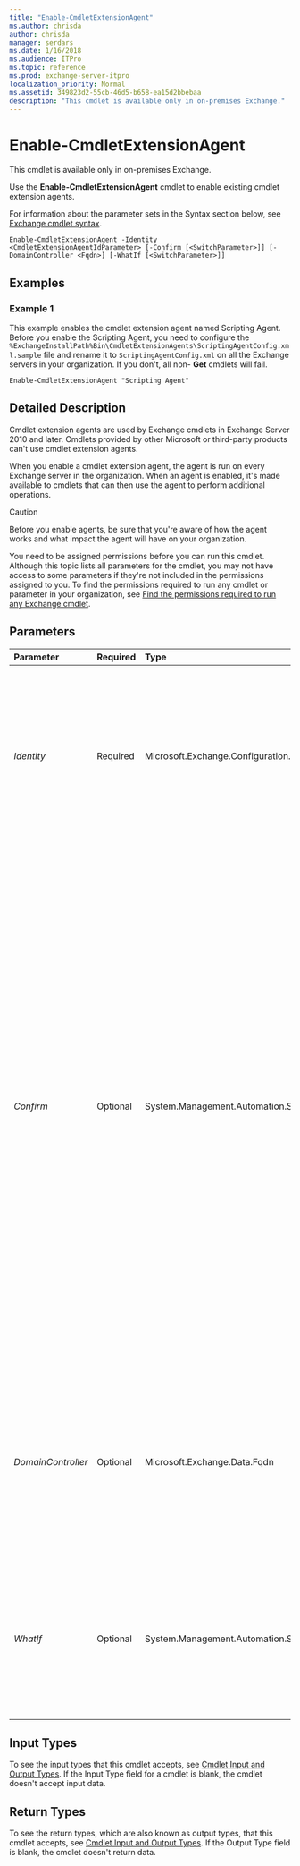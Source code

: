 ```yaml
---
title: "Enable-CmdletExtensionAgent"
ms.author: chrisda
author: chrisda
manager: serdars
ms.date: 1/16/2018
ms.audience: ITPro
ms.topic: reference
ms.prod: exchange-server-itpro
localization_priority: Normal
ms.assetid: 349823d2-55cb-46d5-b658-ea15d2bbebaa
description: "This cmdlet is available only in on-premises Exchange."
---
```


# Enable-CmdletExtensionAgent

This cmdlet is available only in on-premises Exchange. 
  
Use the **Enable-CmdletExtensionAgent** cmdlet to enable existing cmdlet extension agents.
  
For information about the parameter sets in the Syntax section below, see [Exchange cmdlet syntax](https://technet.microsoft.com/library/bb123552.aspx). 
  
```
Enable-CmdletExtensionAgent -Identity <CmdletExtensionAgentIdParameter> [-Confirm [<SwitchParameter>]] [-DomainController <Fqdn>] [-WhatIf [<SwitchParameter>]]

```

## Examples
<a name="Examples"> </a>

### Example 1

This example enables the cmdlet extension agent named Scripting Agent. Before you enable the Scripting Agent, you need to configure the  `%ExchangeInstallPath%Bin\CmdletExtensionAgents\ScriptingAgentConfig.xml.sample` file and rename it to `ScriptingAgentConfig.xml` on all the Exchange servers in your organization. If you don't, all non- **Get** cmdlets will fail.
  
```
Enable-CmdletExtensionAgent "Scripting Agent"
```

## Detailed Description
<a name="DetailedDescription"> </a>

Cmdlet extension agents are used by Exchange cmdlets in Exchange Server 2010 and later. Cmdlets provided by other Microsoft or third-party products can't use cmdlet extension agents. 
  
When you enable a cmdlet extension agent, the agent is run on every Exchange server in the organization. When an agent is enabled, it's made available to cmdlets that can then use the agent to perform additional operations.
  
> [!CAUTION]
> Before you enable agents, be sure that you're aware of how the agent works and what impact the agent will have on your organization. 
  
You need to be assigned permissions before you can run this cmdlet. Although this topic lists all parameters for the cmdlet, you may not have access to some parameters if they're not included in the permissions assigned to you. To find the permissions required to run any cmdlet or parameter in your organization, see [Find the permissions required to run any Exchange cmdlet](https://technet.microsoft.com/library/mt432940.aspx).
  
## Parameters
<a name="DetailedDescription"> </a>

|**Parameter**|**Required**|**Type**|**Description**|
|:-----|:-----|:-----|:-----|
| _Identity_ <br/> |Required  <br/> |Microsoft.Exchange.Configuration.Tasks.CmdletExtensionAgentIdParameter  <br/> | The _Identity_ parameter specifies the disabled cmdlet extension agent that you want to enable. You can use any value that uniquely identifies the agent. For example: <br/>  Name <br/>  Distinguished name (DN) <br/>  GUID <br/> |
| _Confirm_ <br/> |Optional  <br/> |System.Management.Automation.SwitchParameter  <br/> | The _Confirm_ switch specifies whether to show or hide the confirmation prompt. How this switch affects the cmdlet depends on if the cmdlet requires confirmation before proceeding. <br/>  Destructive cmdlets (for example, **Remove-\*** cmdlets) have a built-in pause that forces you to acknowledge the command before proceeding. For these cmdlets, you can skip the confirmation prompt by using this exact syntax: `-Confirm:$false`.  <br/>  Most other cmdlets (for example, **New-\*** and **Set-\*** cmdlets) don't have a built-in pause. For these cmdlets, specifying the _Confirm_ switch without a value introduces a pause that forces you acknowledge the command before proceeding. <br/> |
| _DomainController_ <br/> |Optional  <br/> |Microsoft.Exchange.Data.Fqdn  <br/> |The _DomainController_ parameter specifies the domain controller that's used by this cmdlet to read data from or write data to Active Directory. You identify the domain controller by its fully qualified domain name (FQDN). For example, `dc01.contoso.com`.  <br/> |
| _WhatIf_ <br/> |Optional  <br/> |System.Management.Automation.SwitchParameter  <br/> |The _WhatIf_ switch simulates the actions of the command. You can use this switch to view the changes that would occur without actually applying those changes. You don't need to specify a value with this switch. <br/> |
   
## Input Types
<a name="InputTypes"> </a>

To see the input types that this cmdlet accepts, see [Cmdlet Input and Output Types](http://go.microsoft.com/fwlink/p/?linkId=616387). If the Input Type field for a cmdlet is blank, the cmdlet doesn't accept input data. 
  
## Return Types
<a name="ReturnTypes"> </a>

To see the return types, which are also known as output types, that this cmdlet accepts, see [Cmdlet Input and Output Types](http://go.microsoft.com/fwlink/p/?linkId=616387). If the Output Type field is blank, the cmdlet doesn't return data. 
  

